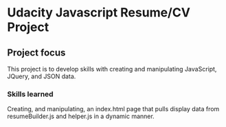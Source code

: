 # Udacity Javascript Resume/CV Project

## Project focus

This project is to develop skills with creating and manipulating JavaScript, JQuery, and JSON data.

### Skills learned

Creating, and manipulating, an index.html page that pulls display data from resumeBuilder.js and helper.js in a dynamic manner.

